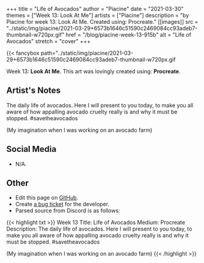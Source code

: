 +++
title =       "Life of Avocados"
author =      "Piacine"
date =        "2021-03-30"
themes =      ["Week 13: Look At Me"]
artists =     ["Piacine"]
description = "by Piacine for week 13: Look At Me. Created using: Procreate."
[[images]]
              src = "../static/img/piacine/2021-03-29+6573b1646c51590c2469084cc93adeb7-thumbnail-w720px.gif"
              href = "/blog/piacine-week-13-915b"
              alt = "Life of Avocados"
              stretch = "cover"
+++


{{< fancybox path="../static/img/piacine/2021-03-29+6573b1646c51590c2469084cc93adeb7-thumbnail-w720px.gif

Week 13: **Look At Me**. This art was lovingly created using: **Procreate**.

## Artist's Notes

The daily life of avocados. Here I will present to you today, to make you all aware of how appalling avocado cruelty really is and why it must be stopped. #savetheavocados 

(My imagination when I was working on an avocado farm)

## Social Media

- N/A.

## Other

- Edit this page on [GitHub](https://github.com/teaminkling/web-refresh/edit/main/content/blog/piacine-week-13-915b.md).
- Create [a bug ticket](https://github.com/teaminkling/web-refresh/issues/new?assignees=&labels=bug&template=problem-report.md&title=) for the developer.
- Parsed source from Discord is as follows:

{{< highlight txt >}}
Week 13
Title: Life of Avocados
Medium: Procreate
Description: The daily life of avocados. Here I will present to you today, to make you all aware of how appalling avocado cruelty really is and why it must be stopped. #savetheavocados 

(My imagination when I was working on an avocado farm)
{{< /highlight >}}